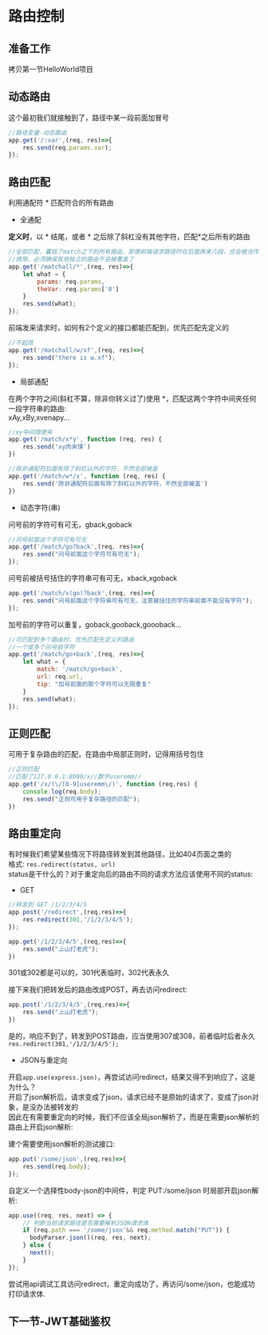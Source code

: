 # 路由控制

## 准备工作

拷贝第一节HelloWorld项目
## 动态路由

这个最初我们就接触到了，路径中某一段前面加冒号
```js
//路径变量-动态路由
app.get('/:var',(req, res)=>{
    res.send(req.params.var);
});
```

## 路由匹配

利用通配符 * 匹配符合的所有路由

- 全通配

**定义时**，以 * 结尾，或者 * 之后除了斜杠没有其他字符，匹配*之后所有的路由
```js
//全部匹配，囊括了match之下的所有路由，即便前端请求路径时在后面再来几段，也会被当作一个字符串 /x/1/6 -> '/x/1/6'
//慎用，必须确保其他独立的路由不会被覆盖了
app.get('/matchall/*',(req, res)=>{
    let what = {
        params: req.params,
        theVar: req.params['0']
    }
    res.send(what);
});
```
前端发来请求时，如何有2个定义的接口都能匹配到，优先匹配先定义的
```js
//不起效
app.get('/matchall/w/xf',(req, res)=>{
    res.send("there is w.xf");
});
```

- 局部通配

在两个字符之间(斜杠不算，除非你转义过了)使用 *，匹配这两个字符中间夹任何一段字符串的路由:  
xAy,xBy,xvenapy...
```js
//xy中间随便夹
app.get('/match/x*y', function (req, res) {
    res.send('xy肉夹馍')
})
```
```js
//除非通配符后面有除了斜杠以外的字符，不然全部被盖
app.get('/match/w*/x', function (req, res) {
    res.send('除非通配符后面有除了斜杠以外的字符，不然全部被盖')
})
```

- 动态字符(串)

问号前的字符可有可无，gback,goback

```js
//问号前面这个字符可有可无
app.get('/match/go?back',(req, res)=>{
    res.send("问号前面这个字符可有可无");
});
```

问号前被括号括住的字符串可有可无，xback,xgoback
```js
app.get('/match/x(go)?back',(req, res)=>{
    res.send("问号前面这个字符串可有可无，注意被括住的字符串前面不能没有字符");
});
```

加号前的字符可以重复，goback,gooback,goooback...
```js
//可匹配到多个路由时，优先匹配先定义的路由
//一个或多个问号前字符
app.get('/match/go+back',(req, res)=>{
    let what = {
        match: '/match/go+back',
        url: req.url,
        tip: "加号前面的那个字符可以无限重复"
    }
    res.send(what);
});
```

## 正则匹配

可用于复杂路由的匹配，在路由中局部正则时，记得用括号包住
```js
//正则匹配
//匹配了127.0.0.1:8080/x//数字useremm//
app.get('/x/(\/[0-9]useremm\/)', function (req,res) {
    console.log(req.body);
    res.send("正则可用于复杂路径的匹配");
})
```

## 路由重定向

有时候我们希望某些情况下将路径转发到其他路径，比如404页面之类的  
格式: `res.redirect(status, url)`  
status是干什么的？对于重定向后的路由不同的请求方法应该使用不同的status:

- GET
```js
//转发到 GET /1/2/3/4/5
app.post('/redirect',(req,res)=>{
    res.redirect(301,'/1/2/3/4/5');
});

app.get('/1/2/3/4/5',(req,res)=>{
    res.send("上山打老虎");
})
```

301或302都是可以的，301代表临时，302代表永久

接下来我们把转发后的路由改成POST，再去访问redirect:
```js
app.post('/1/2/3/4/5',(req,res)=>{
    res.send("上山打老虎");
})
```
是的，响应不到了，转发到POST路由，应当使用307或308，前者临时后者永久  
`res.redirect(301,'/1/2/3/4/5');`

- JSON与重定向

开启`app.use(express.json)`，再尝试访问redirect，结果又得不到响应了，这是为什么？  
开启了json解析后，请求变成了json，请求已经不是原始的请求了，变成了json对象，是没办法被转发的  
因此在有需要重定向的时候，我们不应该全局json解析了，而是在需要json解析的路由上开启json解析:

建个需要使用json解析的测试接口:
```js
app.put('/some/json',(req,res)=>{
    res.send(req.body);
});
```

自定义一个选择性body-json的中间件，判定 PUT:/some/json 时局部开启json解析:
```js
app.use((req, res, next) => {
    // 判断当前请求路径是否需要解析JSON请求体
    if (req.path === '/some/json'&& req.method.match("PUT")) {
      bodyParser.json()(req, res, next);
    } else {
      next();
    }
});
```

尝试用api调试工具访问redirect，重定向成功了，再访问/some/json，也能成功打印请求体.

## 下一节-JWT基础鉴权